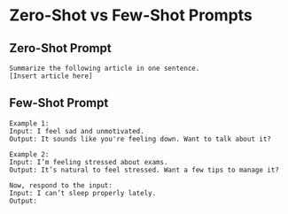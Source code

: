 # Zero-Shot vs Few-Shot Prompts

## Zero-Shot Prompt
```
Summarize the following article in one sentence.
[Insert article here]
```

## Few-Shot Prompt
```
Example 1:
Input: I feel sad and unmotivated.
Output: It sounds like you're feeling down. Want to talk about it?

Example 2:
Input: I’m feeling stressed about exams.
Output: It’s natural to feel stressed. Want a few tips to manage it?

Now, respond to the input:
Input: I can’t sleep properly lately.
Output:
```